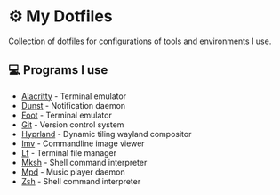 # ⚙️ My Dotfiles

Collection of dotfiles for configurations of tools and environments I use.

## 💻 Programs I use

- [Alacritty](https://github.com/alacritty/alacritty) - Terminal emulator
- [Dunst](https://github.com/dunst-project/dunst) - Notification daemon
- [Foot](https://codeberg.org/dnkl/foot) - Terminal emulator
- [Git](https://github.com/git/git) - Version control system
- [Hyprland](https://github.com/hyprwm/Hyprland) - Dynamic tiling wayland compositor
- [Imv](https://sr.ht/~exec64/imv) - Commandline image viewer
- [Lf](https://github.com/gokcehan/lf) - Terminal file manager
- [Mksh](https://github.com/MirBSD/mksh) - Shell command interpreter
- [Mpd](https://github.com/MusicPlayerDaemon/MPD) - Music player daemon
- [Zsh](https://sourceforge.net/p/zsh/code/ci/master/tree) - Shell command interpreter
